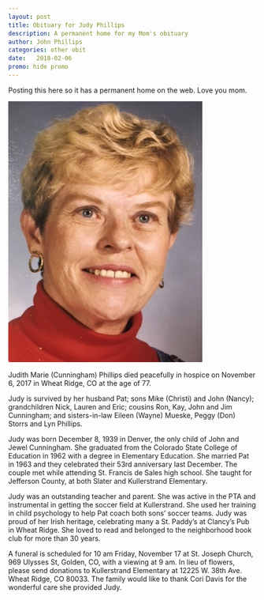 ```yaml
---
layout: post
title: Obituary for Judy Phillips
description: A permanent home for my Mom's obituary  
author: John Phillips
categories: other obit
date:   2018-02-06
promo: hide promo
---
```


Posting this here so it has a permanent home on the web. Love you mom.

<img src="/img/Judy-Phillips.jpg" class="float shrink pull" alt="Judy Phillips">

Judith Marie (Cunningham) Phillips died peacefully in hospice on November 6, 2017 in Wheat Ridge, CO at the age of 77.

Judy is survived by her husband Pat; sons Mike (Christi) and John (Nancy); grandchildren Nick, Lauren and Eric; cousins Ron, Kay, John and Jim Cunningham; and sisters-in-law Eileen (Wayne) Mueske, Peggy (Don) Storrs and Lyn Phillips.

Judy was born December 8, 1939 in Denver, the only child of John and Jewel Cunningham. She graduated from the Colorado State College of Education in 1962 with a degree in Elementary Education. She married Pat in 1963 and they celebrated their 53rd anniversary last December. The couple met while attending St. Francis de Sales high school. She taught for Jefferson County, at both Slater and Kullerstrand Elementary.

Judy was an outstanding teacher and parent. She was active in the PTA and instrumental in getting the soccer field at Kullerstrand. She used her training in child psychology to help Pat coach both sons’ soccer teams. Judy was proud of her Irish heritage, celebrating many a St. Paddy’s at Clancy’s Pub in Wheat Ridge. She loved to read and belonged to the neighborhood book club for more than 30 years. 

A funeral is scheduled for 10 am Friday, November 17 at St. Joseph Church, 969 Ulysses St, Golden, CO, with a viewing at 9 am. In lieu of flowers, please send donations to Kullerstrand Elementary at 12225 W. 38th Ave. Wheat Ridge, CO 80033. The family would like to thank Cori Davis for the wonderful care she provided Judy.